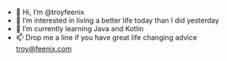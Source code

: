 - 👋 Hi, I’m @troyfeenix
- 👀 I’m interested in living a better life today than I did yesterday
- 🌱 I’m currently learning Java and Kotlin
- 📫 Drop me a line if you have great life changing advice troy@feenix.com

<!---
troyfeenix/troyfeenix is a ✨ special ✨ repository because its `README.md` (this file) appears on your GitHub profile.
You can click the Preview link to take a look at your changes.
--->
